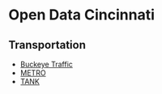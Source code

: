 # Open Data Cincinnati

## Transportation

* [Buckeye Traffic](http://www.buckeyetraffic.org/services/api/)
* [METRO](http://www.go-metro.com/about-metro/developer-data)
* [TANK](http://www.gtfs-data-exchange.com/agency/transit-authority-of-northern-kentucky/)
